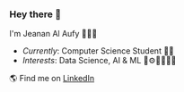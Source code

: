 ### Hey there 👋

I'm Jeanan Al Aufy 🙋🏻‍♀️
- *Currently*: Computer Science Student 👩‍💻
- *Interests*: Data Science, AI & ML 🤖⚙️🔧🦾👩‍💻

🌎 Find me on [LinkedIn](https://www.linkedin.com/in/jeananalaufy/)

